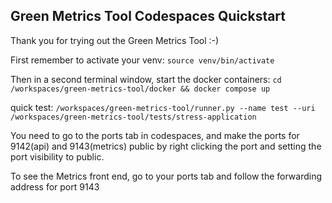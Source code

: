 ## Green Metrics Tool Codespaces Quickstart

Thank you for trying out the Green Metrics Tool :-)

First remember to activate your venv:
`source venv/bin/activate`

Then in a second terminal window, start the docker containers:
`cd /workspaces/green-metrics-tool/docker && docker compose up`

quick test:
`/workspaces/green-metrics-tool/runner.py --name test --uri /workspaces/green-metrics-tool/tests/stress-application`

You need to go to the ports tab in codespaces, and make the ports for 9142(api) and 9143(metrics) public by right clicking the port and setting the port visibility to public.

To see the Metrics front end, go to your ports tab and follow the forwarding address for port 9143
